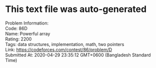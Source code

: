 # This text file was auto-generated  
  
Problem Information:  
Code: 86D  
Name: Powerful array  
Rating: 2200  
Tags: data structures, implementation, math, two pointers  
Link: https://codeforces.com/contest/86/problem/D  
Submitted At: 2020-04-29 23:35:12 GMT+0600 (Bangladesh Standard Time)  
